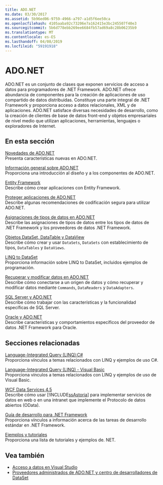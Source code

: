 ```yaml
---
title: ADO.NET
ms.date: 03/30/2017
ms.assetid: 5b96ed06-9759-4966-a797-a1d5f6ee50ca
ms.openlocfilehash: 4105aaba92c73206e7a162415e3bc245507f40e3
ms.sourcegitcommit: 5b6d778ebb269ee6684fb57ad69a8c28b06235b9
ms.translationtype: MT
ms.contentlocale: es-ES
ms.lasthandoff: 04/08/2019
ms.locfileid: "59191918"
---
```

# <a name="adonet"></a>ADO.NET
ADO.NET es un conjunto de clases que exponen servicios de acceso a datos para programadores de .NET Framework. ADO.NET ofrece abundancia de componentes para la creación de aplicaciones de uso compartido de datos distribuidas. Constituye una parte integral de .NET Framework y proporciona acceso a datos relacionales, XML y de aplicaciones. ADO.NET satisface diversas necesidades de desarrollo, como la creación de clientes de base de datos front-end y objetos empresariales de nivel medio que utilizan aplicaciones, herramientas, lenguajes o exploradores de Internet.  
  
## <a name="in-this-section"></a>En esta sección  
 [Novedades de ADO.NET](../../../../docs/framework/data/adonet/whats-new.md)  
 Presenta características nuevas en ADO.NET.  
  
 [Información general sobre ADO.NET](../../../../docs/framework/data/adonet/ado-net-overview.md)  
 Proporciona una introducción al diseño y a los componentes de ADO.NET.  
  
 [Entity Framework](https://go.microsoft.com/fwlink/?LinkID=213876)  
 Describe cómo crear aplicaciones con Entity Framework.  
  
 [Proteger aplicaciones de ADO.NET](../../../../docs/framework/data/adonet/securing-ado-net-applications.md)  
 Describe algunas recomendaciones de codificación segura para utilizar ADO.NET.  
  
 [Asignaciones de tipos de datos en ADO.NET](../../../../docs/framework/data/adonet/data-type-mappings-in-ado-net.md)  
 Describe las asignaciones de tipos de datos entre los tipos de datos de .NET Framework y los proveedores de datos .NET Framework.  
  
 [Objetos DataSet, DataTable y DataView](../../../../docs/framework/data/adonet/dataset-datatable-dataview/index.md)  
 Describe cómo crear y usar `DataSets`, `DataSets` con establecimiento de tipos, `DataTables` y `DataViews`.  
  
 [LINQ to DataSet](../../../../docs/framework/data/adonet/linq-to-dataset.md)  
 Proporciona información sobre LINQ to DataSet, incluidos ejemplos de programación.  
  
 [Recuperar y modificar datos en ADO.NET](../../../../docs/framework/data/adonet/retrieving-and-modifying-data.md)  
 Describe cómo conectarse a un origen de datos y cómo recuperar y modificar datos mediante `Commands`, `DataReaders` y `DataAdapters`.  
  
 [SQL Server y ADO.NET](../../../../docs/framework/data/adonet/sql/index.md)  
 Describe cómo trabajar con las características y la funcionalidad específicas de SQL Server.  
  
 [Oracle y ADO.NET](../../../../docs/framework/data/adonet/oracle-and-adonet.md)  
 Describe características y comportamientos específicos del proveedor de datos .NET Framework para Oracle.  
  
## <a name="related-sections"></a>Secciones relacionadas  
 [Language-Integrated Query (LINQ):C#](../../../csharp/programming-guide/concepts/linq/index.md)  
 Proporciona vínculos a temas relacionados con LINQ y ejemplos de uso C#.  
  
 [Language-Integrated Query (LINQ) - Visual Basic](../../../visual-basic/programming-guide/concepts/linq/index.md)  
 Proporciona vínculos a temas relacionados con LINQ y ejemplos de uso de Visual Basic.  
  
 [WCF Data Services 4.5](../../../../docs/framework/data/wcf/index.md)  
 Describe cómo usar [!INCLUDE[ssAstoria](../../../../includes/ssastoria-md.md)] para implementar servicios de datos en web o en una intranet que implemente el Protocolo de datos abiertos (OData).  
  
 [Guía de desarrollo para .NET Framework](../../development-guide.md)  
 Proporciona vínculos a información acerca de las tareas de desarrollo estándar en .NET Framework.  
  
 [Ejemplos y tutoriales](../../../samples-and-tutorials/index.md)  
 Proporciona una lista de tutoriales y ejemplos de. NET.
  
## <a name="see-also"></a>Vea también

- [Acceso a datos en Visual Studio](/visualstudio/data-tools/accessing-data-in-visual-studio)
- [Proveedores administrados de ADO.NET y centro de desarrolladores de DataSet](https://go.microsoft.com/fwlink/?LinkId=217917)
